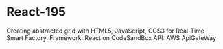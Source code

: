 # React-195
Creating abstracted grid with HTML5, JavaScript, CCS3 for Real-Time Smart Factory. 
Framework: React on CodeSandBox 
API: AWS ApiGateWay 
